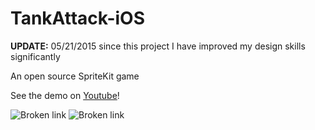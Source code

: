 # TankAttack-iOS
**UPDATE:** 05/21/2015 since this project I have improved my design skills significantly

An open source SpriteKit game

See the demo on [Youtube](https://www.youtube.com/watch?v=yCvsduMVj_E)!

![Broken link](https://github.com/ruslan120101/TankAttack-iOS/blob/master/images/splashDemo.gif)
![Broken link](https://github.com/ruslan120101/TankAttack-iOS/blob/master/images/playDemo.gif)


